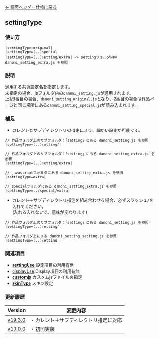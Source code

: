 [← 譜面ヘッダー仕様に戻る](dos_header.html)
## settingType
### 使い方
```
|settingType=original|
|settingType=(..)special|
|settingType=(..)setting/extra| -> settingフォルダ内の danoni_setting_extra.js を参照
```
### 説明
適用する共通設定名を指定します。  
未指定の場合、jsフォルダ内の`danoni_setting.js`が適用されます。  
上記1番目の場合、`danoni_setting_original.js`となり、2番目の場合は作品ページと同じ場所にある`danoni_setting_special.js`が読み込まれます。

### 補足
- カレントとサブディレクトリの指定により、細かい設定が可能です。
```
// 作品フォルダ上のサブフォルダ：「setting」にある danoni_setting.js を参照 
|settingType=(..)setting/|

// 作品フォルダ上のサブフォルダ：「setting」にある danoni_setting_extra.js を参照 
|settingType=(..)setting/extra|

// javascriptフォルダにある danoni_setting_extra.js を参照 
|settingType=extra|

// specialフォルダにある danoni_setting_extra.js を参照 
|settingType=../special/extra|
```

- カレント＋サブディレクトリ指定を組み合わせる場合、必ずスラッシュ`/`を入れてください。  
(入れる入れないで、意味が変わります)
```
// 作品フォルダ上のサブフォルダ：「setting」にある danoni_setting.js を参照 
|settingType=(..)setting/|

// 作品フォルダ上にある danoni_setting_setting.js を参照 
|settingType=(..)setting|
```

### 関連項目
- [**settingUse**](dos-h0035-settingUse.html)  設定項目の利用有無
- [displayUse](dos-h0057-displayUse.html)  Display項目の利用有無
- [**customjs**](dos-h0019-customjs.html)  カスタムjsファイルの指定
- [**skinType**](dos-h0054-skinType.html)  スキン設定

### 更新履歴

|Version|変更内容|
|----|----|
|[v19.3.0](https://github.com/cwtickle/danoniplus/releases/tag/v19.3.0)|・カレント＋サブディレクトリ指定に対応|
|[v10.0.0](https://github.com/cwtickle/danoniplus/releases/tag/v10.0.0)|・初回実装|